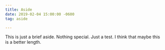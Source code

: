 ```yaml
---
title: Aside
date: 2019-02-04 15:00:00 -0600
tag: aside

---
```

This is just a brief aside. Nothing special. Just a test. I think that maybe this is a better length.